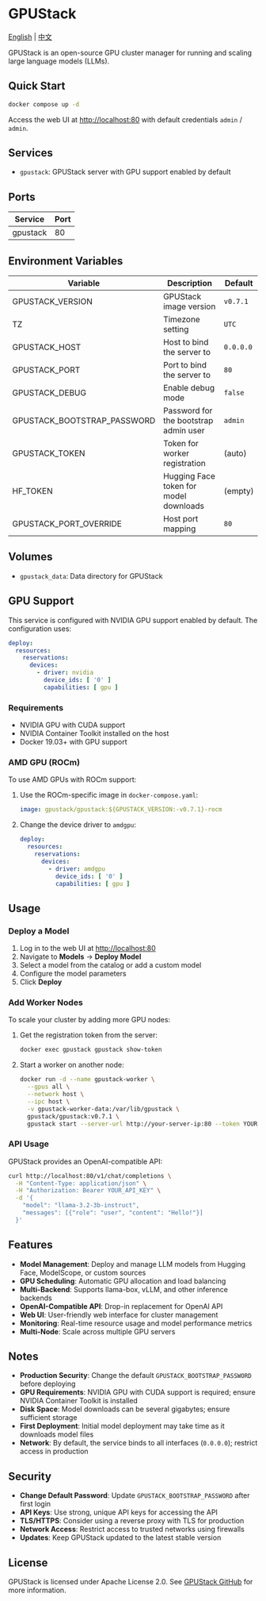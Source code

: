 # GPUStack

[English](./README.md) | [中文](./README.zh.md)

GPUStack is an open-source GPU cluster manager for running and scaling large language models (LLMs).

## Quick Start

```bash
docker compose up -d
```

Access the web UI at <http://localhost:80> with default credentials `admin` / `admin`.

## Services

- `gpustack`: GPUStack server with GPU support enabled by default

## Ports

| Service  | Port |
| -------- | ---- |
| gpustack | 80   |

## Environment Variables

| Variable                    | Description                            | Default   |
| --------------------------- | -------------------------------------- | --------- |
| GPUSTACK_VERSION            | GPUStack image version                 | `v0.7.1`  |
| TZ                          | Timezone setting                       | `UTC`     |
| GPUSTACK_HOST               | Host to bind the server to             | `0.0.0.0` |
| GPUSTACK_PORT               | Port to bind the server to             | `80`      |
| GPUSTACK_DEBUG              | Enable debug mode                      | `false`   |
| GPUSTACK_BOOTSTRAP_PASSWORD | Password for the bootstrap admin user  | `admin`   |
| GPUSTACK_TOKEN              | Token for worker registration          | (auto)    |
| HF_TOKEN                    | Hugging Face token for model downloads | (empty)   |
| GPUSTACK_PORT_OVERRIDE      | Host port mapping                      | `80`      |

## Volumes

- `gpustack_data`: Data directory for GPUStack

## GPU Support

This service is configured with NVIDIA GPU support enabled by default. The configuration uses:

```yaml
deploy:
  resources:
    reservations:
      devices:
        - driver: nvidia
          device_ids: [ '0' ]
          capabilities: [ gpu ]
```

### Requirements

- NVIDIA GPU with CUDA support
- NVIDIA Container Toolkit installed on the host
- Docker 19.03+ with GPU support

### AMD GPU (ROCm)

To use AMD GPUs with ROCm support:

1. Use the ROCm-specific image in `docker-compose.yaml`:

   ```yaml
   image: gpustack/gpustack:${GPUSTACK_VERSION:-v0.7.1}-rocm
   ```

2. Change the device driver to `amdgpu`:

   ```yaml
   deploy:
     resources:
       reservations:
         devices:
           - driver: amdgpu
             device_ids: [ '0' ]
             capabilities: [ gpu ]
   ```

## Usage

### Deploy a Model

1. Log in to the web UI at <http://localhost:80>
2. Navigate to **Models** → **Deploy Model**
3. Select a model from the catalog or add a custom model
4. Configure the model parameters
5. Click **Deploy**

### Add Worker Nodes

To scale your cluster by adding more GPU nodes:

1. Get the registration token from the server:

   ```bash
   docker exec gpustack gpustack show-token
   ```

2. Start a worker on another node:

   ```bash
   docker run -d --name gpustack-worker \
     --gpus all \
     --network host \
     --ipc host \
     -v gpustack-worker-data:/var/lib/gpustack \
     gpustack/gpustack:v0.7.1 \
     gpustack start --server-url http://your-server-ip:80 --token YOUR_TOKEN
   ```

### API Usage

GPUStack provides an OpenAI-compatible API:

```bash
curl http://localhost:80/v1/chat/completions \
  -H "Content-Type: application/json" \
  -H "Authorization: Bearer YOUR_API_KEY" \
  -d '{
    "model": "llama-3.2-3b-instruct",
    "messages": [{"role": "user", "content": "Hello!"}]
  }'
```

## Features

- **Model Management**: Deploy and manage LLM models from Hugging Face, ModelScope, or custom sources
- **GPU Scheduling**: Automatic GPU allocation and load balancing
- **Multi-Backend**: Supports llama-box, vLLM, and other inference backends
- **OpenAI-Compatible API**: Drop-in replacement for OpenAI API
- **Web UI**: User-friendly web interface for cluster management
- **Monitoring**: Real-time resource usage and model performance metrics
- **Multi-Node**: Scale across multiple GPU servers

## Notes

- **Production Security**: Change the default `GPUSTACK_BOOTSTRAP_PASSWORD` before deploying
- **GPU Requirements**: NVIDIA GPU with CUDA support is required; ensure NVIDIA Container Toolkit is installed
- **Disk Space**: Model downloads can be several gigabytes; ensure sufficient storage
- **First Deployment**: Initial model deployment may take time as it downloads model files
- **Network**: By default, the service binds to all interfaces (`0.0.0.0`); restrict access in production

## Security

- **Change Default Password**: Update `GPUSTACK_BOOTSTRAP_PASSWORD` after first login
- **API Keys**: Use strong, unique API keys for accessing the API
- **TLS/HTTPS**: Consider using a reverse proxy with TLS for production
- **Network Access**: Restrict access to trusted networks using firewalls
- **Updates**: Keep GPUStack updated to the latest stable version

## License

GPUStack is licensed under Apache License 2.0. See [GPUStack GitHub](https://github.com/gpustack/gpustack) for more information.
